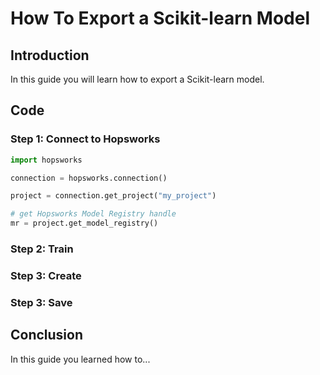 # How To Export a Scikit-learn Model

## Introduction

In this guide you will learn how to export a Scikit-learn model.

## Code

### Step 1: Connect to Hopsworks

```python
import hopsworks

connection = hopsworks.connection()

project = connection.get_project("my_project")

# get Hopsworks Model Registry handle
mr = project.get_model_registry()
```

### Step 2: Train

### Step 3: Create

### Step 3: Save

## Conclusion

In this guide you learned how to...